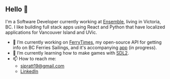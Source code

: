 ## Hello 👋

I'm a Software Developer currently working at [Ensemble](https://ensemble.com), living in Victoria, BC. I like building full stack apps using React and Python that have localized applications for Vancouver Island and UVic.


- 🔭 I’m currently working on [FerryTimes](https://github.com/samuel-pratt/ferrytimes-api), my open-source API for getting info on BC Ferries Sailings, and it's accompanying [app](https://github.com/samuel-pratt/ferrytimes-app) (in progress).
- 🌱 I’m currently learning how to make games with [SDL2](https://www.libsdl.org/index.php).
- 📫 How to reach me: 
    - sjpratt19@gmail.com
    - [LinkedIn](https://www.linkedin.com/in/sam-pratt-7045401b6/)
